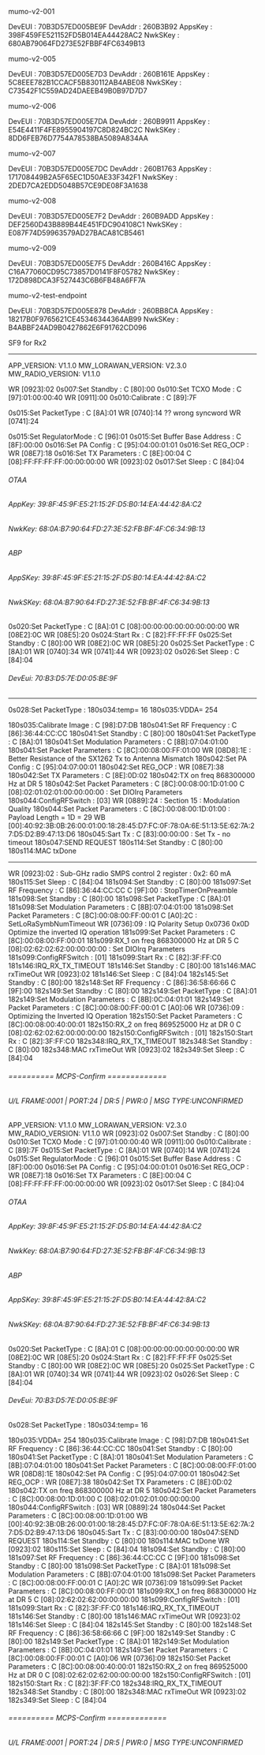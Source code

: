 mumo-v2-001

DevEUI : 70B3D57ED005BE9F
DevAddr : 260B3B92
AppsKey : 398F459FE521152FD5B014EA44428AC2
NwkSKey : 680AB79064FD273E52FBBF4FC6349B13


mumo-v2-005

DevEUI : 70B3D57ED005E7D3
DevAddr : 260B161E
AppsKey : 5C8EEE782B1CCACF5B830112AB4ABE08
NwkSKey : C73542F1C559AD24DAEEB49B0B97D7D7

mumo-v2-006

DevEUI : 70B3D57ED005E7DA
DevAddr : 260B9911
AppsKey : E54E4411F4FE8955904197C8D824BC2C
NwkSKey : 8DD6FEB76D7754A78538BA5089A834AA


mumo-v2-007

DevEUI : 70B3D57ED005E7DC
DevAddr : 260B1763
AppsKey : 171708449B2A5F65EC1D50AE33F342F1
NwkSKey : 2DED7CA2EDD5048B57CE9DE08F3A1638


mumo-v2-008

DevEUI : 70B3D57ED005E7F2
DevAddr : 260B9ADD
AppsKey : DEF2560D43B889B44E451FDC904108C1
NwkSKey : E087F74D59963579AD27BACA81CB5461


mumo-v2-009

DevEUI : 70B3D57ED005E7F5
DevAddr : 260B416C
AppsKey : C16A77060CD95C73857D0141F8F05782
NwkSKey : 172D898DCA3F527443C6B6FB48A6FF7A


mumo-v2-test-endpoint

DevEUI : 70B3D57ED005E878
DevAddr : 260BB8CA
AppsKey : 18217B0F9765621CE45346344364AB99
NwkSKey : B4ABBF24AD9B0427862E6F91762CD096





SF9 for Rx2

*************************************************
APP_VERSION:        V1.1.0
MW_LORAWAN_VERSION: V2.3.0
MW_RADIO_VERSION:   V1.1.0

WR [0923]:02
0s007:Set Standby : C [80]:00
0s010:Set TCXO Mode : C [97]:01:00:00:40
WR [0911]:00
0s010:Calibrate : C [89]:7F

0s015:Set PacketType : C [8A]:01
WR [0740]:14 ?? wrong syncword
WR [0741]:24

0s015:Set RegulatorMode : C [96]:01
0s015:Set Buffer Base Address : C [8F]:00:00
0s016:Set PA Config : C [95]:04:00:01:01
0s016:Set REG_OCP : WR [08E7]:18
0s016:Set TX Parameters : C [8E]:00:04
C [08]:FF:FF:FF:FF:00:00:00:00
WR [0923]:02
0s017:Set Sleep : C [84]:04
###### OTAA ######
###### AppKey:      39:8F:45:9F:E5:21:15:2F:D5:B0:14:EA:44:42:8A:C2
###### NwkKey:      68:0A:B7:90:64:FD:27:3E:52:FB:BF:4F:C6:34:9B:13
###### ABP  ######
###### AppSKey:     39:8F:45:9F:E5:21:15:2F:D5:B0:14:EA:44:42:8A:C2
###### NwkSKey:     68:0A:B7:90:64:FD:27:3E:52:FB:BF:4F:C6:34:9B:13
0s020:Set PacketType : C [8A]:01
C [08]:00:00:00:00:00:00:00:00
WR [08E2]:0C
WR [08E5]:20
0s024:Start Rx : C [82]:FF:FF:FF
0s025:Set Standby : C [80]:00
WR [08E2]:0C
WR [08E5]:20
0s025:Set PacketType : C [8A]:01
WR [0740]:34
WR [0741]:44
WR [0923]:02
0s026:Set Sleep : C [84]:04
###### DevEui:  70:B3:D5:7E:D0:05:BE:9F


***********************************************************

0s028:Set PacketType : 180s034:temp= 16
180s035:VDDA= 254

180s035:Calibrate Image : C [98]:D7:DB
180s041:Set RF Frequency : C [86]:36:44:CC:CC
180s041:Set Standby : C [80]:00
180s041:Set PacketType : C [8A]:01
180s041:Set Modulation Parameters : C [8B]:07:04:01:00
180s041:Set Packet Parameters : C [8C]:00:08:00:FF:01:00
WR [08D8]:1E : Better Resistance of the SX1262 Tx to Antenna Mismatch
180s042:Set PA Config : C [95]:04:07:00:01
180s042:Set REG_OCP : WR [08E7]:38
180s042:Set TX Parameters : C [8E]:0D:02
180s042:TX on freq 868300000 Hz at DR 5
180s042:Set Packet Parameters : C [8C]:00:08:00:1D:01:00
C [08]:02:01:02:01:00:00:00:00 : Set DIOIrq Parameters
180s044:ConfigRFSwitch : [03]
WR [0889]:24 : Section 15 : Modulation Quality
180s044:Set Packet Parameters : C [8C]:00:08:00:1D:01:00 : Payload Length = 1D = 29
WB [00]:40:92:3B:0B:26:00:01:00:18:28:45:D7:FC:0F:78:0A:6E:51:13:5E:62:7A:27:D5:D2:B9:47:13:D6
180s045:Sart Tx : C [83]:00:00:00 : Set Tx - no timeout
180s047:SEND REQUEST
180s114:Set Standby : C [80]:00
180s114:MAC txDone

****************************************************

WR [0923]:02 : Sub-GHz radio SMPS control 2 register : 0x2: 60 mA
180s115:Set Sleep : C [84]:04
181s094:Set Standby : C [80]:00
181s097:Set RF Frequency : C [86]:36:44:CC:CC
C [9F]:00 : StopTimerOnPreamble
181s098:Set Standby : C [80]:00
181s098:Set PacketType : C [8A]:01
181s098:Set Modulation Parameters : C [8B]:07:04:01:00
181s098:Set Packet Parameters : C [8C]:00:08:00:FF:00:01
C [A0]:2C : SetLoRaSymbNumTimeout
WR [0736]:09 : IQ Polarity Setup 0x0736 0x0D Optimize the inverted IQ operation
181s099:Set Packet Parameters : C [8C]:00:08:00:FF:00:01
181s099:RX_1 on freq 868300000 Hz at DR 5
C [08]:02:62:02:62:00:00:00:00 : Set DIOIrq Parameters
181s099:ConfigRFSwitch : [01]
181s099:Start Rx : C [82]:3F:FF:C0
181s146:IRQ_RX_TX_TIMEOUT
181s146:Set Standby : C [80]:00
181s146:MAC rxTimeOut
WR [0923]:02
181s146:Set Sleep : C [84]:04
182s145:Set Standby : C [80]:00
182s148:Set RF Frequency : C [86]:36:58:66:66
C [9F]:00
182s149:Set Standby : C [80]:00
182s149:Set PacketType : C [8A]:01
182s149:Set Modulation Parameters : C [8B]:0C:04:01:01
182s149:Set Packet Parameters : C [8C]:00:08:00:FF:00:01
C [A0]:06
WR [0736]:09 : Optimizing the Inverted IQ Operation
182s150:Set Packet Parameters : C [8C]:00:08:00:40:00:01
182s150:RX_2 on freq 869525000 Hz at DR 0
C [08]:02:62:02:62:00:00:00:00
182s150:ConfigRFSwitch : [01]
182s150:Start Rx : C [82]:3F:FF:C0
182s348:IRQ_RX_TX_TIMEOUT
182s348:Set Standby : C [80]:00
182s348:MAC rxTimeOut
WR [0923]:02
182s349:Set Sleep : C [84]:04

###### ========== MCPS-Confirm =============
###### U/L FRAME:0001 | PORT:24 | DR:5 | PWR:0 | MSG TYPE:UNCONFIRMED
APP_VERSION:        V1.1.0
MW_LORAWAN_VERSION: V2.3.0
MW_RADIO_VERSION:   V1.1.0
WR [0923]:02
0s007:Set Standby : C [80]:00
0s010:Set TCXO Mode : C [97]:01:00:00:40
WR [0911]:00
0s010:Calibrate : C [89]:7F
0s015:Set PacketType : C [8A]:01
WR [0740]:14
WR [0741]:24
0s015:Set RegulatorMode : C [96]:01
0s015:Set Buffer Base Address : C [8F]:00:00
0s016:Set PA Config : C [95]:04:00:01:01
0s016:Set REG_OCP : WR [08E7]:18
0s016:Set TX Parameters : C [8E]:00:04
C [08]:FF:FF:FF:FF:00:00:00:00
WR [0923]:02
0s017:Set Sleep : C [84]:04
###### OTAA ######
###### AppKey:      39:8F:45:9F:E5:21:15:2F:D5:B0:14:EA:44:42:8A:C2
###### NwkKey:      68:0A:B7:90:64:FD:27:3E:52:FB:BF:4F:C6:34:9B:13
###### ABP  ######
###### AppSKey:     39:8F:45:9F:E5:21:15:2F:D5:B0:14:EA:44:42:8A:C2
###### NwkSKey:     68:0A:B7:90:64:FD:27:3E:52:FB:BF:4F:C6:34:9B:13
0s020:Set PacketType : C [8A]:01
C [08]:00:00:00:00:00:00:00:00
WR [08E2]:0C
WR [08E5]:20
0s024:Start Rx : C [82]:FF:FF:FF
0s025:Set Standby : C [80]:00
WR [08E2]:0C
WR [08E5]:20
0s025:Set PacketType : C [8A]:01
WR [0740]:34
WR [0741]:44
WR [0923]:02
0s026:Set Sleep : C [84]:04
###### DevEui:  70:B3:D5:7E:D0:05:BE:9F
0s028:Set PacketType : 180s034:temp= 16

180s035:VDDA= 254
180s035:Calibrate Image : C [98]:D7:DB
180s041:Set RF Frequency : C [86]:36:44:CC:CC
180s041:Set Standby : C [80]:00
180s041:Set PacketType : C [8A]:01
180s041:Set Modulation Parameters : C [8B]:07:04:01:00
180s041:Set Packet Parameters : C [8C]:00:08:00:FF:01:00
WR [08D8]:1E
180s042:Set PA Config : C [95]:04:07:00:01
180s042:Set REG_OCP : WR [08E7]:38
180s042:Set TX Parameters : C [8E]:0D:02
180s042:TX on freq 868300000 Hz at DR 5
180s042:Set Packet Parameters : C [8C]:00:08:00:1D:01:00
C [08]:02:01:02:01:00:00:00:00
180s044:ConfigRFSwitch : [03]
WR [0889]:24
180s044:Set Packet Parameters : C [8C]:00:08:00:1D:01:00
WB [00]:40:92:3B:0B:26:00:01:00:18:28:45:D7:FC:0F:78:0A:6E:51:13:5E:62:7A:27:D5:D2:B9:47:13:D6
180s045:Sart Tx : C [83]:00:00:00
180s047:SEND REQUEST
180s114:Set Standby : C [80]:00
180s114:MAC txDone
WR [0923]:02
180s115:Set Sleep : C [84]:04
181s094:Set Standby : C [80]:00
181s097:Set RF Frequency : C [86]:36:44:CC:CC
C [9F]:00
181s098:Set Standby : C [80]:00
181s098:Set PacketType : C [8A]:01
181s098:Set Modulation Parameters : C [8B]:07:04:01:00
181s098:Set Packet Parameters : C [8C]:00:08:00:FF:00:01
C [A0]:2C
WR [0736]:09
181s099:Set Packet Parameters : C [8C]:00:08:00:FF:00:01
181s099:RX_1 on freq 868300000 Hz at DR 5
C [08]:02:62:02:62:00:00:00:00
181s099:ConfigRFSwitch : [01]
181s099:Start Rx : C [82]:3F:FF:C0
181s146:IRQ_RX_TX_TIMEOUT
181s146:Set Standby : C [80]:00
181s146:MAC rxTimeOut
WR [0923]:02
181s146:Set Sleep : C [84]:04
182s145:Set Standby : C [80]:00
182s148:Set RF Frequency : C [86]:36:58:66:66
C [9F]:00
182s149:Set Standby : C [80]:00
182s149:Set PacketType : C [8A]:01
182s149:Set Modulation Parameters : C [8B]:0C:04:01:01
182s149:Set Packet Parameters : C [8C]:00:08:00:FF:00:01
C [A0]:06
WR [0736]:09
182s150:Set Packet Parameters : C [8C]:00:08:00:40:00:01
182s150:RX_2 on freq 869525000 Hz at DR 0
C [08]:02:62:02:62:00:00:00:00
182s150:ConfigRFSwitch : [01]
182s150:Start Rx : C [82]:3F:FF:C0
182s348:IRQ_RX_TX_TIMEOUT
182s348:Set Standby : C [80]:00
182s348:MAC rxTimeOut
WR [0923]:02
182s349:Set Sleep : C [84]:04

###### ========== MCPS-Confirm =============
###### U/L FRAME:0001 | PORT:24 | DR:5 | PWR:0 | MSG TYPE:UNCONFIRMED
